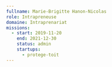 ```yaml
---
fullname: Marie-Brigitte Hanon-Nicolas
role: Intrapreneuse
domaine: Intraprenariat
missions:
  - start: 2019-11-20
    end: 2021-12-30
    status: admin
    startups:
      - protege-toit
---
```

